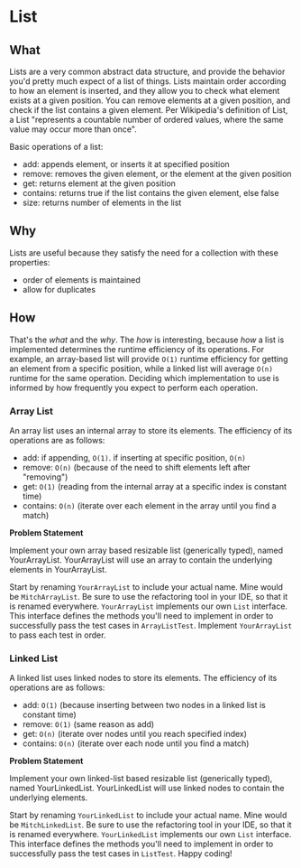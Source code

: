 # List


## What
Lists are a very common abstract data structure, and provide the behavior you'd pretty much expect of a list of things. 
Lists maintain order according to how an element is inserted, and they allow you to check what element exists at a given 
position. You can remove elements at a given position, and check if the list contains a given element. Per Wikipedia's 
definition of List, a List "represents a countable number of ordered values, where the same value may occur more than once". 

Basic operations of a list:
- add: appends element, or inserts it at specified position
- remove: removes the given element, or the element at the given position
- get: returns element at the given position
- contains: returns true if the list contains the given element, else false
- size: returns number of elements in the list

## Why
Lists are useful because they satisfy the need for a collection with these properties:
- order of elements is maintained
- allow for duplicates

## How
That's the _what_ and the _why_. The _how_ is interesting, because _how_ a list is implemented determines the runtime 
efficiency of its operations. For example, an array-based list will provide `O(1)` runtime efficiency for
getting an element from a specific position, while a linked list will average `O(n)` runtime for the same operation. 
Deciding which implementation to use is informed by how frequently you expect to perform each operation.

### Array List
An array list uses an internal array to store its elements. The efficiency of its operations are as follows:
- add: if appending, `O(1)`. if inserting at specific position, `O(n)`
- remove: `O(n)` (because of the need to shift elements left after "removing")
- get: `O(1)` (reading from the internal array at a specific index is constant time)
- contains: `O(n)` (iterate over each element in the array until you find a match)

**Problem Statement** 

Implement your own array based resizable list (generically typed), named YourArrayList. 
YourArrayList will use an array to contain the underlying elements in YourArrayList.

Start by renaming `YourArrayList` to include your actual name. Mine would be `MitchArrayList`. 
Be sure to use the refactoring tool in your IDE, so that it is renamed everywhere.
`YourArrayList` implements our own `List` interface. This interface defines the methods you'll need to 
implement in order to successfully pass the test cases in `ArrayListTest`. Implement `YourArrayList`
to pass each test in order.

### Linked List
A linked list uses linked nodes to store its elements. The efficiency of its operations are as follows:
- add: `O(1)` (because inserting between two nodes in a linked list is constant time)
- remove: `O(1)` (same reason as add)
- get: `O(n)` (iterate over nodes until you reach specified index)
- contains: `O(n)` (iterate over each node until you find a match)

**Problem Statement** 

Implement your own linked-list based resizable list (generically typed), named YourLinkedList. 
YourLinkedList will use linked nodes to contain the underlying elements.

Start by renaming `YourLinkedList` to include your actual name. Mine would be `MitchLinkedList`. 
Be sure to use the refactoring tool in your IDE, so that it is renamed everywhere.
`YourLinkedList` implements our own `List` interface. This interface defines the methods you'll need to 
implement in order to successfully pass the test cases in `ListTest`. Happy coding!